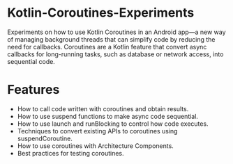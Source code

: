 # Kotlin-Coroutines-Experiments

 Experiments on how to use Kotlin Coroutines in an Android app—a new way of managing background threads that can 
 simplify code by reducing the need for callbacks. Coroutines are a Kotlin feature that convert async 
 callbacks for long-running tasks, such as database or network access, into sequential code.
 
 
 # Features
 
 - How to call code written with coroutines and obtain results.
 - How to use suspend functions to make async code sequential.
 - How to use launch and runBlocking to control how code executes.
 - Techniques to convert existing APIs to coroutines using suspendCoroutine.
 - How to use coroutines with Architecture Components.
 - Best practices for testing coroutines.
 
 





